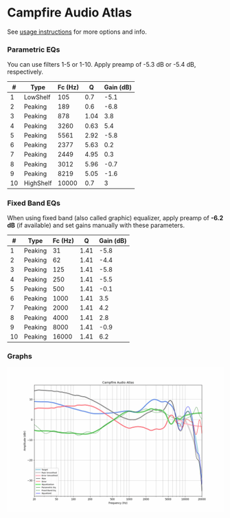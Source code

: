 # Campfire Audio Atlas
See [usage instructions](https://github.com/jaakkopasanen/AutoEq#usage) for more options and info.

### Parametric EQs
You can use filters 1-5 or 1-10. Apply preamp of -5.3 dB or -5.4 dB, respectively.

|   # | Type      |   Fc (Hz) |    Q |   Gain (dB) |
|-----|-----------|-----------|------|-------------|
|   1 | LowShelf  |       105 | 0.7  |        -5.1 |
|   2 | Peaking   |       189 | 0.6  |        -6.8 |
|   3 | Peaking   |       878 | 1.04 |         3.8 |
|   4 | Peaking   |      3260 | 0.63 |         5.4 |
|   5 | Peaking   |      5561 | 2.92 |        -5.8 |
|   6 | Peaking   |      2377 | 5.63 |         0.2 |
|   7 | Peaking   |      2449 | 4.95 |         0.3 |
|   8 | Peaking   |      3012 | 5.96 |        -0.7 |
|   9 | Peaking   |      8219 | 5.05 |        -1.6 |
|  10 | HighShelf |     10000 | 0.7  |         3   |

### Fixed Band EQs
When using fixed band (also called graphic) equalizer, apply preamp of **-6.2 dB** (if available) and set gains manually with these parameters.

|   # | Type    |   Fc (Hz) |    Q |   Gain (dB) |
|-----|---------|-----------|------|-------------|
|   1 | Peaking |        31 | 1.41 |        -5.8 |
|   2 | Peaking |        62 | 1.41 |        -4.4 |
|   3 | Peaking |       125 | 1.41 |        -5.8 |
|   4 | Peaking |       250 | 1.41 |        -5.5 |
|   5 | Peaking |       500 | 1.41 |        -0.1 |
|   6 | Peaking |      1000 | 1.41 |         3.5 |
|   7 | Peaking |      2000 | 1.41 |         4.2 |
|   8 | Peaking |      4000 | 1.41 |         2.8 |
|   9 | Peaking |      8000 | 1.41 |        -0.9 |
|  10 | Peaking |     16000 | 1.41 |         6.2 |

### Graphs
![](./Campfire%20Audio%20Atlas.png)
